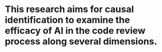# This research aims for causal identification to examine the efficacy of AI in the code review process along several dimensions.
